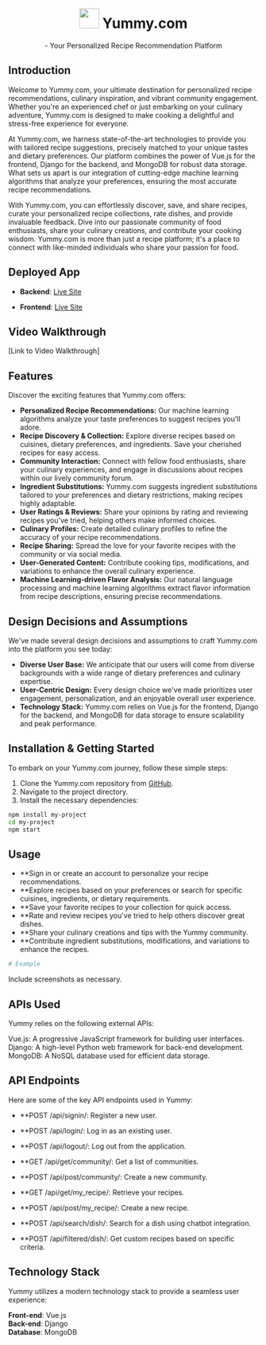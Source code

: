 
  
  <h1><center> <img
          src="https://uploads-ssl.webflow.com/5966ea9a9217ca534caf139f/596d33f36607b12cfdaf8ad2_LogoWhite.png"
          alt=""
          width="40"
          class="failory-logo-image"
        />    Yummy.com </center></h1>

  <p><center>  - Your Personalized Recipe Recommendation Platform</center></p>
  
  ## Introduction
  
  Welcome to Yummy.com, your ultimate destination for personalized recipe recommendations, culinary inspiration, and vibrant community engagement. Whether you're an experienced chef or just embarking on your culinary adventure, Yummy.com is designed to make cooking a delightful and stress-free experience for everyone.
  
  At Yummy.com, we harness state-of-the-art technologies to provide you with tailored recipe suggestions, precisely matched to your unique tastes and dietary preferences. Our platform combines the power of Vue.js for the frontend, Django for the backend, and MongoDB for robust data storage. What sets us apart is our integration of cutting-edge machine learning algorithms that analyze your preferences, ensuring the most accurate recipe recommendations.
  
  With Yummy.com, you can effortlessly discover, save, and share recipes, curate your personalized recipe collections, rate dishes, and provide invaluable feedback. Dive into our passionate community of food enthusiasts, share your culinary creations, and contribute your cooking wisdom. Yummy.com is more than just a recipe platform; it's a place to connect with like-minded individuals who share your passion for food.
  
  ## Deployed App
  
  - <b>Backend</b>: <a href="https://django-chack.onrender.com" target="_blank">Live Site
                                </a>

  - <b>Frontend</b>: <a href="https://yummy-com.netlify.app" target="_blank">Live Site
                                </a>
  
  ## Video Walkthrough
  
  [Link to Video Walkthrough]
  
  ## Features
  
  Discover the exciting features that Yummy.com offers:
  
  - **Personalized Recipe Recommendations:** Our machine learning algorithms analyze your taste preferences to suggest recipes you'll adore.
  - **Recipe Discovery & Collection:** Explore diverse recipes based on cuisines, dietary preferences, and ingredients. Save your cherished recipes for easy access.
  - **Community Interaction:** Connect with fellow food enthusiasts, share your culinary experiences, and engage in discussions about recipes within our lively community forum.
  - **Ingredient Substitutions:** Yummy.com suggests ingredient substitutions tailored to your preferences and dietary restrictions, making recipes highly adaptable.
  - **User Ratings & Reviews:** Share your opinions by rating and reviewing recipes you've tried, helping others make informed choices.
  - **Culinary Profiles:** Create detailed culinary profiles to refine the accuracy of your recipe recommendations.
  - **Recipe Sharing:** Spread the love for your favorite recipes with the community or via social media.
  - **User-Generated Content:** Contribute cooking tips, modifications, and variations to enhance the overall culinary experience.
  - **Machine Learning-driven Flavor Analysis:** Our natural language processing and machine learning algorithms extract flavor information from recipe descriptions, ensuring precise recommendations.
  
  ## Design Decisions and Assumptions
  
  We've made several design decisions and assumptions to craft Yummy.com into the platform you see today:
  
  - **Diverse User Base:** We anticipate that our users will come from diverse backgrounds with a wide range of dietary preferences and culinary expertise.
  - **User-Centric Design:** Every design choice we've made prioritizes user engagement, personalization, and an enjoyable overall user experience.
  - **Technology Stack:** Yummy.com relies on Vue.js for the frontend, Django for the backend, and MongoDB for data storage to ensure scalability and peak performance.
  
  ## Installation & Getting Started
  
  To embark on your Yummy.com journey, follow these simple steps:
  
  1. Clone the Yummy.com repository from [GitHub](https://github.com/IAmtarunKumar/Yummy.com).
  2. Navigate to the project directory.
  3. Install the necessary dependencies:
  
  
  
  ```bash
  npm install my-project
  cd my-project
  npm start
  ```
  
  ## Usage
  - **Sign in or create an account to personalize your recipe recommendations.
  - **Explore recipes based on your preferences or search for specific cuisines, ingredients, or dietary requirements.
  - **Save your favorite recipes to your collection for quick access.
  - **Rate and review recipes you've tried to help others discover great dishes.
  - **Share your culinary creations and tips with the Yummy community.
  - **Contribute ingredient substitutions, modifications, and variations to enhance the recipes.
  
  ```bash
  # Example
  ```
  
  Include screenshots as necessary.
  
  ## APIs Used
  Yummy relies on the following external APIs:
  
  Vue.js: A progressive JavaScript framework for building user interfaces.
  Django: A high-level Python web framework for back-end development.
  MongoDB: A NoSQL database used for efficient data storage.
  
  ## API Endpoints
  
  Here are some of the key API endpoints used in Yummy:

- \*\*POST /api/signin/: Register a new user.
  <br>
  <img src="./readme img/sign in.png" alt="">
- \*\*POST /api/login/: Log in as an existing user.
  <br>
  <img src="./readme img/login.png" alt="">

- \*\*POST /api/logout/: Log out from the application.
  <br>
  <img src="./readme img/logout.png" alt="">

- \*\*GET /api/get/community/: Get a list of communities.
- \*\*POST /api/post/community/: Create a new community.
  <br>
  <img src="./readme img/comunity.png" alt="">

- \*\*GET /api/get/my_recipe/: Retrieve your recipes.
- \*\*POST /api/post/my_recipe/: Create a new recipe.

- \*\*POST /api/search/dish/: Search for a dish using chatbot integration.
  <br>
  <img src="./readme img/home.png" alt="">

- \*\*POST /api/filtered/dish/: Get custom recipes based on specific criteria.

## Technology Stack

Yummy utilizes a modern technology stack to provide a seamless user experience:

<b>Front-end</b>: Vue.js <br>
<b>Back-end</b>: Django <br>
<b>Database</b>: MongoDB <br>
